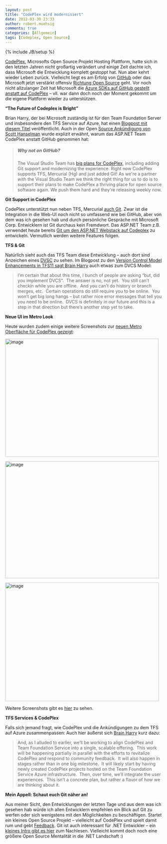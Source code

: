 ```yaml
---
layout: post
title: "CodePlex wird modernisiert"
date: 2012-03-30 23:33
author: robert.muehsig
comments: true
categories: [Allgemein]
tags: [Codeplex, Open Source]
---
```

{% include JB/setup %}
<p><a href="http://codeplex.com">CodePlex</a>, Microsofts Open Source Projekt Hosting Plattform, hatte sich in den letzten Jahren nicht großartig verändert und einige Zeit dachte ich, dass Microsoft die Entwicklung komplett gestoppt hat. Nun aber kehrt wieder Leben zurück. Vielleicht liegt es am Erfolg von <a href="http://github.com">GitHub</a> oder das Microsoft jetzt verstärkt offensiv <a href="{{BASE_PATH}}/2012/03/29/der-asp-net-webstack-ist-open-source/">Richtung Open Source</a> geht. Vor noch nicht allzulanger Zeit hat Microsoft die <a href="{{BASE_PATH}}/2011/12/12/windows-azure-sdk-fr-node-js-co-und-das-auf-github/">Azure SDKs auf GitHub gestellt anstatt auf CodePlex</a> – vll. war dann doch noch der Moment gekommt um die eigene Plattform wieder zu unterstützen.</p> <p><strong>“The Future of Codeplex is Bright”</strong></p> <p>Brian Harry, der bei Microsoft zuständig ist für den Team Foundation Server und insbesondere den TFS Service auf Azure, hat einen <a href="http://blogs.msdn.com/b/bharry/archive/2012/03/22/the-future-of-codeplex-is-bright.aspx">Blogpost mit diesem Titel</a> veröffentlicht. Auch in der Open <a href="http://www.hanselman.com/blog/ASPNETMVC4ASPNETWebAPIAndASPNETWebPagesV2RazorNowAllOpenSourceWithContributions.aspx">Source Ankündigung von Scott Hanselman</a> wurde explizit erwähnt, warum das ASP.NET Team CodePlex anstatt GitHub genommen hat:</p> <blockquote> <h5>Why not on GitHub?</h5> <p>The Visual Studio Team has <a href="http://blogs.msdn.com/b/bharry/archive/2012/03/22/the-future-of-codeplex-is-bright.aspx">big plans for CodePlex</a>, including adding Git support and modernizing the experience. Right now CodePlex supports TFS, Mercurial (Hg) and just added Git! As we're a partner with the Visual Studio Team we think the right thing for us to do is to support their plans to make CodePlex a thriving place for open source software again. We push them hard and they're releasing weekly now.</p></blockquote> <p><strong>Git Support in CodePlex</strong></p> <p>CodePlex unterstützt nun neben TFS, Mercurial <a href="http://blogs.msdn.com/b/codeplex/archive/2012/03/21/git-commit-m-codeplex-now-supports-git.aspx">auch Git</a>. Zwar ist die Integration in die Web-UI noch nicht so umfassend wie bei GitHub, aber von dem was ich gesehen hab und durch persönliche Gespräche mit Microsoft Corp. Entwicklern ist Git durchaus kein Fremdwort. Das ASP.NET Team z.B. verwendet heute bereits <a href="http://aspnetwebstack.codeplex.com/SourceControl/list/changesets">Git um den ASP.NET Webstack auf Codeplex</a> zu entwickeln. Vermutlich werden weitere Features folgen.</p> <p><strong>TFS &amp; Git</strong></p> <p>Natürlich sieht auch das TFS Team diese Entwicklung – auch dort sind Anzeichen eines <a href="http://en.wikipedia.org/wiki/Distributed_revision_control">DVSC</a> zu sehen. Im Blogpost zu den <a href="http://blogs.msdn.com/b/bharry/archive/2011/08/02/version-control-model-enhancements-in-tfs-11.aspx">Version Control Model Enhancements in TFS11 sagt Brain Harry</a> auch etwas zum DVCS Model:</p> <blockquote> <p>I’m certain that about this time, I bunch of people are asking “but, did you implement DVCS”.&nbsp; The answer is no, not yet.&nbsp; You still can’t checkin while you are offline.&nbsp; And you can’t do history or branch merges, etc.&nbsp; Certain operations do still require you to be online.&nbsp; You won’t get big long hangs – but rather nice error messages that tell you you need to be online.&nbsp; DVCS is definitely in our future and this is a step in that direction but there’s another step yet to take.</p></blockquote> <p><strong>Neue UI im Metro Look</strong></p> <p>Heute wurden zudem einige weitere Screenshots zur <a href="http://blogs.msdn.com/b/codeplex/archive/2012/03/30/new-codeplex-ui-coming-soon.aspx">neuen Metro Oberfläche für CodePlex gezeigt</a>:</p> <p><a href="{{BASE_PATH}}/assets/wp-images/image1486.png"><img style="background-image: none; border-bottom: 0px; border-left: 0px; padding-left: 0px; padding-right: 0px; display: inline; border-top: 0px; border-right: 0px; padding-top: 0px" title="image" border="0" alt="image" src="{{BASE_PATH}}/assets/wp-images/image_thumb657.png" width="492" height="379"></a></p> <p><a href="{{BASE_PATH}}/assets/wp-images/image1487.png"><img style="background-image: none; border-bottom: 0px; border-left: 0px; padding-left: 0px; padding-right: 0px; display: inline; border-top: 0px; border-right: 0px; padding-top: 0px" title="image" border="0" alt="image" src="{{BASE_PATH}}/assets/wp-images/image_thumb658.png" width="493" height="375"></a></p> <p><a href="{{BASE_PATH}}/assets/wp-images/image1488.png"><img style="background-image: none; border-bottom: 0px; border-left: 0px; padding-left: 0px; padding-right: 0px; display: inline; border-top: 0px; border-right: 0px; padding-top: 0px" title="image" border="0" alt="image" src="{{BASE_PATH}}/assets/wp-images/image_thumb659.png" width="493" height="380"></a></p> <p>Weitere Screenshots gibt es <a href="http://blogs.msdn.com/b/codeplex/archive/2012/03/30/new-codeplex-ui-coming-soon.aspx">hier</a> zu sehen.</p> <p><strong>TFS Services &amp; CodePlex</strong></p> <p>Falls sich jemand fragt, wie CodePlex und die Ankündigungen zu dem TFS auf Azure zusammenpassen: Auch hier äußerst sich <a href="http://blogs.msdn.com/b/bharry/archive/2012/03/22/the-future-of-codeplex-is-bright.aspx">Brain Harry</a> kurz dazu:</p> <blockquote> <p>And, as I alluded to earlier, we’ll be working to align CodePlex and Team Foundation Service into a single, scalable offering.&nbsp; This work will be happening partially in parallel with the efforts to revitalize CodePlex and respond to community feedback.&nbsp; It will also happen in stages rather than in one big milestone.&nbsp; It will likely start by having newly created CodePlex projects hosted on the Team Foundation Service Azure infrastructure.&nbsp; Then, over time, we’ll integrate the user experiences.&nbsp; This isn’t a concrete plan, but rather a flavor of how we are thinking about it.</p></blockquote> <p><strong>Mein Appell: Schaut euch Git näher an!</strong></p> <p>Aus meiner Sicht, den Entwicklungen der letzten Tage und aus dem was ich gesehen hab würde ich allen Entwicklern empfehlen ein Blick auf Git zu werfen oder sich wenigstens mit den Möglichkeiten zu beschäftigen. Startet ein kleines Open Source Projekt – vielleicht auf CodePlex und spielt damit rum und gebt <a href="http://codeplex.codeplex.com/workitem/list/basic">Feedback</a>. Git ist auch interessant für .NET Entwickler – ein <a href="{{BASE_PATH}}/2011/08/05/einstieg-in-git-fr-net-entwickler/">kleines Intro gibt es hier</a> zum Nachlesen. Vielleicht kommt doch noch eine größere Open Source Mentalität in die .NET Landschaft :)</p>
